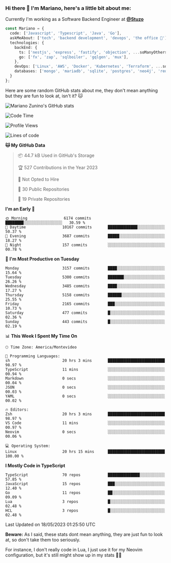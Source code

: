 ### Hi there 👋 I'm Mariano, here's a little bit about me:

Currently I'm working as a Software Backend Engineer at [**@Stuzo**](https://www.stuzo.com/)

```ts
const Mariano = {
  code: ['Javascript', 'Typescript', 'Java', 'Go'],
  askMeAbout: ['tech', 'backend development', 'devops', 'the office 💼'],
  technologies: {
    backEnd: {
      ts: ['nestjs', 'express', 'fastify', 'objection', ...soManyOthersFrameworks],
      go: ['fx', 'zap', 'sqlboiler', 'gqlgen', 'mux'],
    },
    devOps: ['Linux', 'AWS', 'Docker', 'Kubernetes', 'Terraform', ...soManyOthersTools],
    databases: ['mongo', 'mariadb', 'sqlite', 'postgres', 'neo4j', 'redis'],
  }
};
```

Here are some random GitHub stats about me, they don't mean anything but they are fun to look at, isn't it? 🐱

![Mariano Zunino's GitHub stats](https://github-readme-stats.vercel.app/api?username=marianozunino&count_private=true&show_icons=true&theme=radical)

<!--START_SECTION:waka-->
![Code Time](http://img.shields.io/badge/Code%20Time-764%20hrs%2055%20mins-blue)

![Profile Views](http://img.shields.io/badge/Profile%20Views-0-blue)

![Lines of code](https://img.shields.io/badge/From%20Hello%20World%20I%27ve%20Written-6.8%20million%20lines%20of%20code-blue)

**🐱 My GitHub Data** 

> 📦 44.7 kB Used in GitHub's Storage 
 > 
> 🏆 527 Contributions in the Year 2023
 > 
> 🚫 Not Opted to Hire
 > 
> 📜 30 Public Repositories 
 > 
> 🔑 19 Private Repositories 
 > 
**I'm an Early 🐤** 

```text
🌞 Morning                6174 commits        ████████░░░░░░░░░░░░░░░░░   30.59 % 
🌆 Daytime                10167 commits       █████████████░░░░░░░░░░░░   50.37 % 
🌃 Evening                3687 commits        █████░░░░░░░░░░░░░░░░░░░░   18.27 % 
🌙 Night                  157 commits         ░░░░░░░░░░░░░░░░░░░░░░░░░   00.78 % 
```
📅 **I'm Most Productive on Tuesday** 

```text
Monday                   3157 commits        ████░░░░░░░░░░░░░░░░░░░░░   15.64 % 
Tuesday                  5300 commits        ███████░░░░░░░░░░░░░░░░░░   26.26 % 
Wednesday                3485 commits        ████░░░░░░░░░░░░░░░░░░░░░   17.27 % 
Thursday                 5158 commits        ██████░░░░░░░░░░░░░░░░░░░   25.55 % 
Friday                   2165 commits        ███░░░░░░░░░░░░░░░░░░░░░░   10.73 % 
Saturday                 477 commits         █░░░░░░░░░░░░░░░░░░░░░░░░   02.36 % 
Sunday                   443 commits         █░░░░░░░░░░░░░░░░░░░░░░░░   02.19 % 
```


📊 **This Week I Spent My Time On** 

```text
🕑︎ Time Zone: America/Montevideo

💬 Programming Languages: 
sh                       20 hrs 3 mins       █████████████████████████   98.97 % 
TypeScript               11 mins             ░░░░░░░░░░░░░░░░░░░░░░░░░   00.94 % 
Markdown                 0 secs              ░░░░░░░░░░░░░░░░░░░░░░░░░   00.04 % 
JSON                     0 secs              ░░░░░░░░░░░░░░░░░░░░░░░░░   00.03 % 
YAML                     0 secs              ░░░░░░░░░░░░░░░░░░░░░░░░░   00.02 % 

🔥 Editors: 
Zsh                      20 hrs 3 mins       █████████████████████████   98.97 % 
VS Code                  11 mins             ░░░░░░░░░░░░░░░░░░░░░░░░░   00.97 % 
Neovim                   0 secs              ░░░░░░░░░░░░░░░░░░░░░░░░░   00.06 % 

💻 Operating System: 
Linux                    20 hrs 15 mins      █████████████████████████   100.00 % 
```

**I Mostly Code in TypeScript** 

```text
TypeScript               70 repos            ██████████████░░░░░░░░░░░   57.85 % 
JavaScript               15 repos            ███░░░░░░░░░░░░░░░░░░░░░░   12.40 % 
Go                       11 repos            ██░░░░░░░░░░░░░░░░░░░░░░░   09.09 % 
Lua                      3 repos             █░░░░░░░░░░░░░░░░░░░░░░░░   02.48 % 
HCL                      3 repos             █░░░░░░░░░░░░░░░░░░░░░░░░   02.48 % 
```




 Last Updated on 18/05/2023 01:25:50 UTC
<!--END_SECTION:waka-->

**Beware:** As I said, these stats dont mean anything, they are just fun to look at, so don't take them too seriously.

For instance, I don't really code in Lua, I just use it for my Neovim configuration, but it's still might show up in my stats 🤷‍♂️
